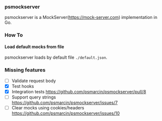 ### psmockserver
psmockserver is a MockServer(https://mock-server.com) implementation in Go.

### How To

#### Load default mocks from file
psmockserver loads by default file `./default.json`.


### Missing features

* [ ] Validate request body
* [x] Test hooks
* [x] Integration tests https://github.com/psmarcin/psmockserver/pull/8
* [ ] Support query strings https://github.com/psmarcin/psmockserver/issues/7
* [ ] Clear mocks using cookies/headers https://github.com/psmarcin/psmockserver/issues/10
